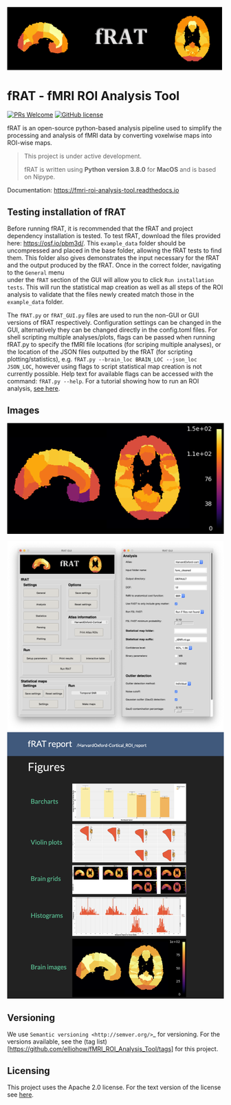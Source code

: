 <img src="docs/images/fRAT.gif" width=500>

# fRAT - fMRI ROI Analysis Tool
[![PRs Welcome](https://img.shields.io/badge/PRs-welcome-brightgreen.svg?style=flat-square)](http://makeapullrequest.com) [![GitHub license](https://img.shields.io/hexpm/l/plug?style=flat-square)](https://github.com/elliohow/fMRI_ROI_Analysis_Tool/blob/master/LICENSE)

fRAT is an open-source python-based analysis pipeline used to simplify the processing and analysis of fMRI data by
converting voxelwise maps into ROI-wise maps.

> This project is under active development.
>
> fRAT is written using **Python version 3.8.0** for **MacOS** and is based on Nipype.

Documentation: https://fmri-roi-analysis-tool.readthedocs.io

## Testing installation of fRAT
Before running fRAT, it is recommended that the fRAT and project dependency installation is tested.
To test fRAT, download the files provided here: https://osf.io/pbm3d/. This `example_data` folder should be uncompressed 
and placed in the base folder, allowing the fRAT tests to find them. This folder also gives demonstrates the input 
necessary for the fRAT and the output produced by the fRAT. Once in the correct folder, navigating to the `General` menu  
under the `fRAT` section of the GUI will allow you to click `Run installation tests`. This will run the statistical map 
creation as well as all steps of the ROI analysis to validate that the files newly created match those in the `example_data`
folder.

The `fRAT.py` or `fRAT_GUI.py` files are used to run the non-GUI or GUI versions of fRAT respectively.
Configuration settings can be changed in the GUI, alternatively they can be changed directly in the config.toml files.
For shell scripting multiple analyses/plots, flags can be passed when running fRAT.py to specify the fMRI file locations
(for scriping multiple analyses), or the location of the JSON files outputted by the fRAT (for scripting
plotting/statistics), e.g. `fRAT.py --brain_loc BRAIN_LOC --json_loc JSON_LOC`, however using flags to script
statistical map creation is not currently possible. Help text for available flags can be
accessed with the command: `fRAT.py --help`. For a tutorial showing how to run an ROI analysis, [see here](https://fmri-roi-analysis-tool.readthedocs.io/en/latest/tutorials/Basic-ROI-analysis.html).


## Images
<img src="docs/images/ROI_example.png" 
  title="A region of interest map created using fRAT, showing the mean temporal Signal-to-Noise for each region. Data is displayed in MNI152 standard space and combines data from multiple subjects." 
width=700>

<img src="docs/images/GUI.png" title="Example of the fRAT GUI" width=700>

<img src="docs/images/HTML_report.png" title="Example of a HTML report output by fRAT" width=600>

## Versioning
We use `Semantic versioning <http://semver.org/>`_ for versioning. For the versions available, see the
(tag list)[https://github.com/elliohow/fMRI_ROI_Analysis_Tool/tags] for this project.

## Licensing
This project uses the Apache 2.0 license. For the text version of the license see
[here](https://github.com/elliohow/fMRI_ROI_Analysis_Tool/blob/master/LICENSE).
